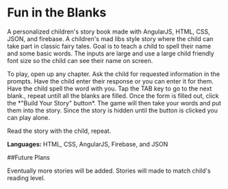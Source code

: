 # Fun in the Blanks

A personalized children's story book made with AngularJS, HTML, CSS, JSON, and firebase. A children's mad libs style story where the child can take part in classic fairy tales.
Goal is to teach a child to spell their name and some basic words.
The inputs are large and use a large child friendly font size so the child can see their name on screen.


<P>To play, open up any chapter. Ask the child for requested information in the prompts. Have the child enter their response or you can enter it for them. Have the child spell the word with you. Tap the TAB key to go to the next blank., repeat untill all the blanks are filled. Once the form is filled out, click the *"Build Your Story" button*. The game will then take your words and put them into the story.
Since the story is hidden until the button is clicked you can play alone.
<P>Read the story with the child, repeat.</p>

<B>Languages:</b> HTML, CSS, AngularJS, Firebase, and JSON


##Future Plans

Eventually more stories will be added.
Stories will made to match child's reading level.
